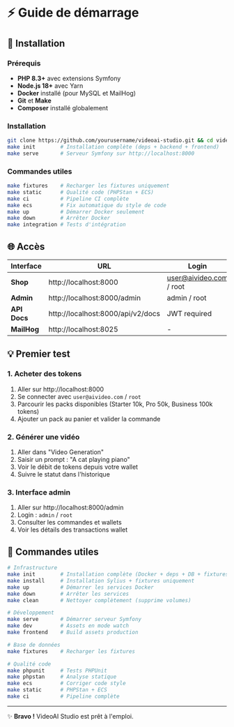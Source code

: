 # ⚡ Guide de démarrage

## 🚀 Installation

### Prérequis
- **PHP 8.3+** avec extensions Symfony
- **Node.js 18+** avec Yarn
- **Docker** installé (pour MySQL et MailHog)
- **Git** et **Make**
- **Composer** installé globalement

### Installation
```bash
git clone https://github.com/yourusername/videoai-studio.git && cd videoai-studio
make init        # Installation complète (deps + backend + frontend)
make serve       # Serveur Symfony sur http://localhost:8000
```

### Commandes utiles
```bash
make fixtures    # Recharger les fixtures uniquement
make static      # Qualité code (PHPStan + ECS)
make ci          # Pipeline CI complète
make ecs         # Fix automatique du style de code
make up          # Démarrer Docker seulement
make down        # Arrêter Docker
make integration # Tests d'intégration
```

## 🌐 Accès

| Interface | URL | Login |
|-----------|-----|-------|
| **Shop** | http://localhost:8000 | user@aivideo.com / root |
| **Admin** | http://localhost:8000/admin | admin / root |
| **API Docs** | http://localhost:8000/api/v2/docs | JWT required |
| **MailHog** | http://localhost:8025 | - |

## 💡 Premier test

### 1. Acheter des tokens
1. Aller sur http://localhost:8000
2. Se connecter avec `user@aivideo.com` / `root`
3. Parcourir les packs disponibles (Starter 10k, Pro 50k, Business 100k tokens)
4. Ajouter un pack au panier et valider la commande

### 2. Générer une vidéo
1. Aller dans "Video Generation"
2. Saisir un prompt : "A cat playing piano"
3. Voir le débit de tokens depuis votre wallet
4. Suivre le statut dans l'historique

### 3. Interface admin
1. Aller sur http://localhost:8000/admin
2. Login : `admin` / `root`
3. Consulter les commandes et wallets
4. Voir les détails des transactions wallet

## 🔧 Commandes utiles

```bash
# Infrastructure
make init        # Installation complète (Docker + deps + DB + fixtures)
make install     # Installation Sylius + fixtures uniquement
make up          # Démarrer les services Docker
make down        # Arrêter les services
make clean       # Nettoyer complètement (supprime volumes)

# Développement  
make serve       # Démarrer serveur Symfony
make dev         # Assets en mode watch
make frontend    # Build assets production

# Base de données
make fixtures    # Recharger les fixtures

# Qualité code
make phpunit     # Tests PHPUnit
make phpstan     # Analyse statique
make ecs         # Corriger code style
make static      # PHPStan + ECS
make ci          # Pipeline complète
```



---

✨ **Bravo !** VideoAI Studio est prêt à l'emploi.